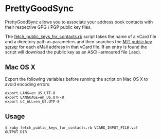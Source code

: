 PrettyGoodSync
==============

PrettyGoodSync allows you to associate your address book contacts with their respective GPG / PGP public key files.

The [fetch_public_keys_for_contacts.rb](https://github.com/BjoernKW/PrettyGoodSync/blob/master/fetch_public_keys_for_contacts.rb "fetch_public_keys_for_contacts.rb") script takes the name of a vCard file and a directory path as parameters and then searches the [MIT public key server](http://pgp.mit.edu/ "MIT PGP Public Key Server") for each eMail address in that vCard file. If an entry is found the script will download the public key as an ASCII-armoured file (.asc).

## Mac OS X
Export the following variables before running the script on Mac OS X to avoid encoding errors:

    export LANG=en_US.UTF-8
    export LANGUAGE=en_US.UTF-8
    export LC_ALL=en_US.UTF-8

## Usage
    $ ruby fetch_public_keys_for_contacts.rb VCARD_INPUT_FILE.vcf OUTPUT_DIR
